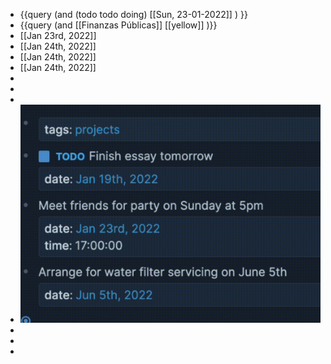 - {{query (and (todo todo doing) [[Sun, 23-01-2022]] ) }}
- {{query (and [[Finanzas Públicas]] [[yellow]] )}}
- [[Jan 23rd, 2022]]
- [[Jan 24th, 2022]]
- [[Jan 24th, 2022]]
- [[Jan 24th, 2022]]
-
-
-
- ![image.png](../assets/image_1642943904681_0.png)
-
-
-
